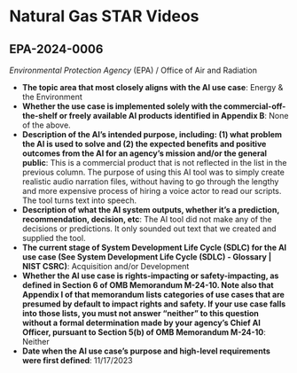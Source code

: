 # Natural Gas STAR Videos
## EPA-2024-0006
_Environmental Protection Agency_ (EPA) / Office of Air and Radiation


+ **The topic area that most closely aligns with the AI use case**: Energy & the Environment
+ **Whether the use case is implemented solely with the commercial-off-the-shelf or freely available AI products identified in Appendix B**: None of the above.
+ **Description of the AI’s intended purpose, including: (1) what problem the AI is used to solve and (2) the expected benefits and positive outcomes from the AI for an agency’s mission and/or the general public**: This is a commercial product that is not reflected in the list in the previous column. The purpose of using this AI tool was to simply create realistic audio narration files, without having to go through the lengthy and more expensive process of hiring a voice actor to read our scripts. The tool turns text into speech.
+ **Description of what the AI system outputs, whether it’s a prediction, recommendation, decision, etc**: The AI tool did not make any of the decisions or predictions.  It only sounded out text that we created and supplied the tool.
+ **The current stage of System Development Life Cycle (SDLC) for the AI use case (See System Development Life Cycle (SDLC) - Glossary | NIST CSRC)**: Acquisition and/or Development
+ **Whether the AI use case is rights-impacting or safety-impacting, as defined in Section 6 of OMB Memorandum M-24-10. Note also that Appendix I of that memorandum lists categories of use cases that are presumed by default to impact rights and safety. If your use case falls into those lists, you must not answer “neither” to this question without a formal determination made by your agency’s Chief AI Officer, pursuant to Section 5(b) of OMB Memorandum M-24-10**: Neither
+ **Date when the AI use case’s purpose and high-level requirements were first defined**: 11/17/2023